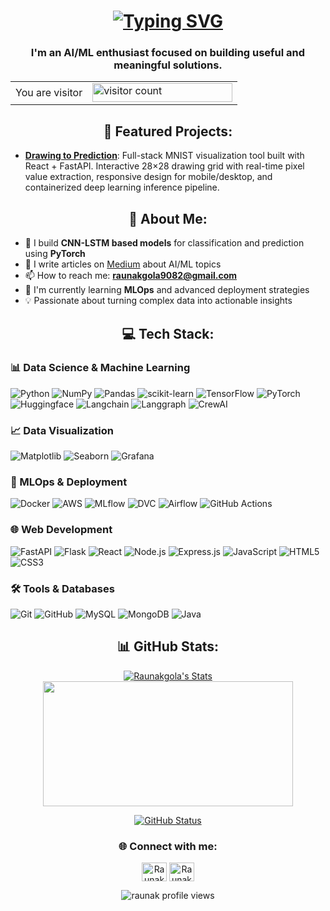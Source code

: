 <h1 align="center"><a href="https://git.io/typing-svg"><img src="https://readme-typing-svg.demolab.com?font=Fira+Code&size=28&duration=3000&pause=1000&center=true&width=435&lines=Hi%2C+I'm+Raunak+Gola" alt="Typing SVG" /></a> </h1>

<h3 align="center">I'm an AI/ML enthusiast focused on building useful and meaningful solutions.</h3>

<table align="center">
  <tr>
    <td>You are visitor</td>
    <td><img src="https://profile-counter.glitch.me/raunakgola/count.svg" alt="visitor count" height="30" width="224" /></td>
  </tr>
</table>

<h2 align="center"><b>🚀 Featured Projects:</b></h2>

- **[Drawing to Prediction](https://github.com/raunakgola/MNIST-Studio)**: Full-stack MNIST visualization tool built with React + FastAPI. Interactive 28×28 drawing grid with real-time pixel value extraction, responsive design for mobile/desktop, and containerized deep learning inference pipeline.

<h2 align="center"><b>🧠 About Me:</b></h2>

- 🔬 I build **CNN-LSTM based models** for classification and prediction using **PyTorch**
- 📝 I write articles on [Medium](https://medium.com/@raunakgola123) about AI/ML topics
- 📫 How to reach me: **raunakgola9082@gmail.com**
- 🌱 I'm currently learning **MLOps** and advanced deployment strategies
- 💡 Passionate about turning complex data into actionable insights

<h2 align="center"><b>💻 Tech Stack:</b></h2>

### 📊 Data Science & Machine Learning
![Python](https://img.shields.io/badge/python-3670A0?style=flat&logo=python&logoColor=ffdd54) ![NumPy](https://img.shields.io/badge/numpy-%23013243.svg?style=flat&logo=numpy&logoColor=white) ![Pandas](https://img.shields.io/badge/pandas-%23150458.svg?style=flat&logo=pandas&logoColor=white) ![scikit-learn](https://img.shields.io/badge/scikit--learn-%23ed9541.svg?style=flat&logo=scikit-learn&logoColor=white) ![TensorFlow](https://img.shields.io/badge/TensorFlow-%23FF6F00.svg?style=flat&logo=TensorFlow&logoColor=white) ![PyTorch](https://img.shields.io/badge/PyTorch-%23DE3412.svg?style=flat&logo=PyTorch&logoColor=white) ![Huggingface](https://img.shields.io/badge/Huggingface-%23Febc0e.svg?style=flat&logo=Huggingface&logoColor=white) ![Langchain](https://img.shields.io/badge/Langchain-%231c3c3c.svg?style=flat&logo=Langchain&logoColor=white) ![Langgraph](https://img.shields.io/badge/Langgraph-%23234a4a.svg?style=flat&logo=Langgraph&logoColor=white) ![CrewAI](https://img.shields.io/badge/CrewAI-%23ff5a50.svg?style=flat&logo=CrewAI&logoColor=white)

### 📈 Data Visualization
![Matplotlib](https://img.shields.io/badge/Matplotlib-%23ffffff.svg?style=flat&logo=Matplotlib&logoColor=black) ![Seaborn](https://img.shields.io/badge/Seaborn-%237db0bc.svg?style=flat&logo=python&logoColor=white) ![Grafana](https://img.shields.io/badge/grafana-%23f16525.svg?style=flat&logo=grafana&logoColor=white)

### 🚀 MLOps & Deployment
![Docker](https://img.shields.io/badge/docker-%230db7ed.svg?style=flat&logo=docker&logoColor=white) ![AWS](https://img.shields.io/badge/AWS-%23FF9900.svg?style=flat&logo=amazon-aws&logoColor=white) ![MLflow](https://img.shields.io/badge/MLflow-%230092e0.svg?style=flat&logo=MLflow&logoColor=white) ![DVC](https://img.shields.io/badge/DVC-%238354c6.svg?style=flat&logo=DVC&logoColor=white) ![Airflow](https://img.shields.io/badge/Airflow-%2300ad46.svg?style=flat&logo=Apache%20Airflow&logoColor=white) ![GitHub Actions](https://img.shields.io/badge/github%20actions-%232671E5.svg?style=flat&logo=githubactions&logoColor=white)

### 🌐 Web Development
![FastAPI](https://img.shields.io/badge/FastAPI-%2304988a.svg?style=flat&logo=FastAPI&logoColor=white) ![Flask](https://img.shields.io/badge/Flask-%231f1f1f.svg?style=flat&logo=Flask&logoColor=white) ![React](https://img.shields.io/badge/react-%2320232a.svg?style=flat&logo=react&logoColor=%2361DAFB) ![Node.js](https://img.shields.io/badge/node.js-6DA55F?style=flat&logo=node.js&logoColor=white) ![Express.js](https://img.shields.io/badge/express.js-%23404d59.svg?style=flat&logo=express&logoColor=%2361DAFB) ![JavaScript](https://img.shields.io/badge/javascript-%23323330.svg?style=flat&logo=javascript&logoColor=%23F7DF1E) ![HTML5](https://img.shields.io/badge/html5-%23E34F26.svg?style=flat&logo=html5&logoColor=white) ![CSS3](https://img.shields.io/badge/css3-%231572B6.svg?style=flat&logo=css3&logoColor=white)

### 🛠️ Tools & Databases
![Git](https://img.shields.io/badge/git-%23F05033.svg?style=flat&logo=git&logoColor=white) ![GitHub](https://img.shields.io/badge/github-%23121011.svg?style=flat&logo=github&logoColor=white) ![MySQL](https://img.shields.io/badge/mysql-4479A1.svg?style=flat&logo=mysql&logoColor=white) ![MongoDB](https://img.shields.io/badge/MongoDB-%234ea94b.svg?style=flat&logo=mongodb&logoColor=white) ![Java](https://img.shields.io/badge/java-%23ED8B00.svg?style=flat&logo=openjdk&logoColor=white)

<h2 align="center"><b>📊 GitHub Stats:</b></h2>

<div align="center">
  
[![Raunakgola's Stats](https://github-readme-stats.vercel.app/api?username=Raunakgola&theme=react&show_icons=true&hide_border=false&count_private=true)](https://github.com/raunakgola) 
<img width="400" height="200" src="https://github-readme-stats.vercel.app/api/top-langs/?username=raunakgola&size_weight=0.15&count_weight=0.5&layout=compact&theme=react">

[![GitHub Status](https://streak-stats.demolab.com?user=raunakgola&theme=react&border_radius=4.3&short_numbers=true)](https://github.com/raunakgola)



</div>

<h3 align="center">🌐 Connect with me:</h3>
<p align="center">
<a href="https://www.linkedin.com/in/raunak-gola-a61b60293/" target="blank"><img align="center" src="https://raw.githubusercontent.com/rahuldkjain/github-profile-readme-generator/master/src/images/icons/Social/linked-in-alt.svg" alt="Raunak Gola LinkedIn" height="30" width="40" /></a>
<a href="https://medium.com/@raunakgola123" target="blank"><img align="center" src="https://raw.githubusercontent.com/rahuldkjain/github-profile-readme-generator/master/src/images/icons/Social/medium.svg" alt="Raunak Gola Medium" height="30" width="40" /></a>
</p>

<p align="center"> 
  <img src="https://komarev.com/ghpvc/?username=raunakgola&label=Profile%20views&color=0e75b6&style=flat" alt="raunak profile views" /> 
</p>
